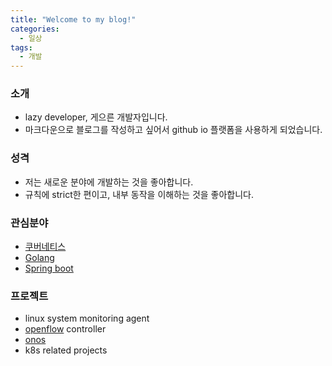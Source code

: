 ```yaml
---
title: "Welcome to my blog!"
categories:
  - 일상
tags:
  - 개발
---
```

### 소개
- lazy developer, 게으른 개발자입니다.
- 마크다운으로 블로그를 작성하고 싶어서 github io 플랫폼을 사용하게 되었습니다.

### 성격
- 저는 새로운 분야에 개발하는 것을 좋아합니다.
- 규칙에 strict한 편이고, 내부 동작을 이해하는 것을 좋아합니다.

### 관심분야
- [쿠버네티스](https://github.com/kubernetes/kubernetes)
- [Golang](https://github.com/golang/go)
- [Spring boot](https://github.com/spring-projects/spring-boot)

### 프로젝트
- linux system monitoring agent
- [openflow](https://github.com/mininet/openflow) controller
- [onos](https://github.com/opennetworkinglab/onos)
- k8s related projects
